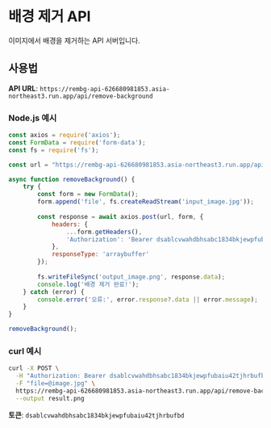# 배경 제거 API

이미지에서 배경을 제거하는 API 서버입니다.

## 사용법

**API URL**: `https://rembg-api-626680981853.asia-northeast3.run.app/api/remove-background`

### Node.js 예시
```javascript
const axios = require('axios');
const FormData = require('form-data');
const fs = require('fs');

const url = "https://rembg-api-626680981853.asia-northeast3.run.app/api/remove-background";

async function removeBackground() {
    try {
        const form = new FormData();
        form.append('file', fs.createReadStream('input_image.jpg'));
        
        const response = await axios.post(url, form, {
            headers: {
                ...form.getHeaders(),
                'Authorization': 'Bearer dsablcvwahdbhsabc1834bkjewpfubaiu42tjhrbufbd'
            },
            responseType: 'arraybuffer'
        });
        
        fs.writeFileSync('output_image.png', response.data);
        console.log('배경 제거 완료!');
    } catch (error) {
        console.error('오류:', error.response?.data || error.message);
    }
}

removeBackground();
```

### curl 예시
```bash
curl -X POST \
  -H "Authorization: Bearer dsablcvwahdbhsabc1834bkjewpfubaiu42tjhrbufbd" \
  -F "file=@image.jpg" \
  https://rembg-api-626680981853.asia-northeast3.run.app/api/remove-background \
  --output result.png
```

**토큰**: `dsablcvwahdbhsabc1834bkjewpfubaiu42tjhrbufbd`